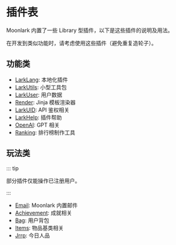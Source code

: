 # 插件表

Moonlark 内置了一些 Library 型插件，以下是这些插件的说明及用法。

在开发到类似功能时，请考虑使用这些插件（避免重复造轮子）。

## 功能类

- [LarkLang](larklang): 本地化插件
- [LarkUtils](larkutils): 小型工具包
- [LarkUser](larkuser): 用户数据
- [Render](render): Jinja 模板渲染器
- [LarkUID](larkuid): API 鉴权相关
- [LarkHelp](larkhelp): 插件帮助
- [OpenAI](openai): GPT 相关
- [Ranking](ranking): 排行榜制作工具

## 玩法类

::: tip

部分插件仅能操作已注册用户。

:::

- [Email](email): Moonlark 内置邮件
- [Achievement](achievement): 成就相关
- [Bag](bag): 用户背包
- [Items](items): 物品基类相关
- [Jrrp](jrrp): 今日人品


